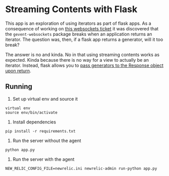 # Streaming Contents with Flask

This app is an exploration of using iterators as part of flask apps. As a
consequence of working on [this websockets
ticket](https://newrelic.atlassian.net/browse/PYTHON-2006) it was discovered
that the `gevent-websockets` package breaks when an application returns an
iterator. The question was, then, if a flask app returns a generator, will it
too break?

The answer is no and kinda. No in that using streaming contents works as
expected. Kinda because there is no way for a view to actually be an iterator.
Instead, flask allows you to [pass generators to the Response object upon
return](http://flask.pocoo.org/docs/0.11/patterns/streaming/).


## Running

1. Set up virtual env and source it

```
virtual env
source env/bin/activate
```

1. Install dependencies

```
pip install -r requirements.txt
```

1. Run the server without the agent

```
python app.py
```

1. Run the server with the agent

```
NEW_RELIC_CONFIG_FILE=newrelic.ini newrelic-admin run-python app.py
```
